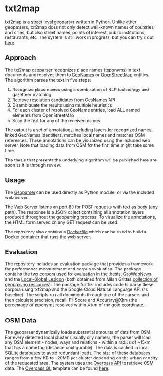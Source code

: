 # txt2map

txt2map is a street level geoparser written in Python. Unlike other geoparsers, txt2map does not only detect well-known names of countries and cities, but also street names, points of interest, public institutions, restaurants, etc. The system is still work in progress, but you can try it out [here](http://34.247.167.219). 

## Approach

The txt2map geoparser recognizes place names (toponyms) in text documents and resolves them to [GeoNames](https://www.geonames.org) or [OpenStreetMap](https://www.openstreetmap.org) entities. The algorithm parses the text in five steps:

1. Recognize place names using a combination of NLP technology and gazetteer matching
2. Retrieve resolution candidates from GeoNames API
3. Disambiguate the results using multiple heuristics
4. For each cluster of resolved GeoName entries, load ALL named elements from OpenStreetMap
5. Scan the text for any of the received names

The output is a set of annotations, including layers for recognized names, linked GeoNames identifiers, matches local names and matches OSM references. These annotations can be visulaized using the included web server. Note that loading data from OSM for the first time might take some time. 

The thesis that presents the underlying algorithm will be published here are soon as it is through review.

## Usage

The [Geoparser](geoparser/parser.py) can be used directly as Python module, or via the included web server.

The [Web Server](webserver/server.py) listens on port 80 for POST requests with text as body (any path). The response is a JSON object containing all annotation layers produced throughout the geoparsing process. To visualize the annotations, the HTML form served on any GET request can be used.

The repository also contains a [Dockerfile](Dockerfile) which can be used to build a Docker container that runs the web server.

## Evaluation

The repository includes an evaluation package that provides a framework for performance measurement and corpus evaluation. The package contains the two corpora used for evaluation in the thesis, [GeoWebNews](https://link.springer.com/article/10.1007/s10579-019-09475-3) and the [Local-Global Lexicon](https://ieeexplore.ieee.org/abstract/document/5447903) (both obtained from Milan Grittas [collection of geoparsing resources](https://github.com/milangritta/Pragmatic-Guide-to-Geoparsing-Evaluation)). The package further includes code to parse these corpora using txt2map and the Google Cloud Natural Language API (as baseline). The scripts run all documents through one of the parsers and then calculate precision, recall, F1-Score and Accurary@Xkm (the percentage of toponyms resolved within X km of the gold coordinate).

## OSM Data

The geoparser dynamically loads substantial amounts of data from OSM. For every detected local cluster (usually city names), the parser will load any OSM element - nodes, ways and relations - within a radius of ~15km that has a name tag (distance configurable). The data is cached in local SQLite databases to avoid redundant loads. The size of these databases ranges from a few KB to ~20MB per cluster depending on the urban density of the requested area. The system uses the [Overpass API](https://wiki.openstreetmap.org/wiki/Overpass_API) to retrieve OSM data. The [Overpass QL](https://wiki.openstreetmap.org/wiki/Overpass_API/Overpass_QL) template can be found [here](geoparser/osm.py#L93).
